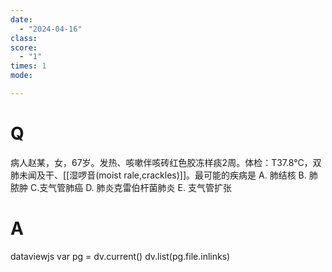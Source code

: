 ```yaml
---
date:
  - "2024-04-16"
class: 
score:
  - "1"
times: 1
mode:

---
```



# Q
病人赵某，女，67岁。发热、咳嗽伴咳砖红色胶冻样痰2周。体检：T37.8°C，双肺未闻及干、[[湿啰音(moist rale,crackles)]]。最可能的疾病是
A. 肺结核 B. 肺脓肿 C.支气管肺癌
D. 肺炎克雷伯杆菌肺炎 E. 支气管扩张

# A


dataviewjs
var pg = dv.current()
dv.list(pg.file.inlinks)

